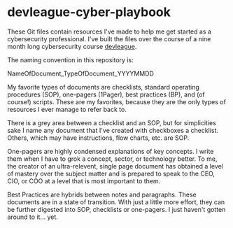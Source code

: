 # devleague-cyber-playbook

These Git files contain resources I've made to help me get started as a cybersecurity professional. I've built the files over the course of a nine month long cybersecurity course [devleague](https://www.devleague.com/).  

The naming convention in this repository is: 

NameOfDocument_TypeOfDocument_YYYYMMDD

My favorite types of documents are checklists, standard operating procedures (SOP), one-pagers (1Pager), best practices (BP), and (of course!) scripts. These are my favorites, because they are the only types of resources I ever manage to refer back to.  

There is a grey area between a checklist and an SOP, but for simplicities sake I name any document that I've created with checkboxes a checklist. Others, which may have instructions, flow charts, etc. are SOP. 

One-pagers are highly condensed explanations of key concepts. I write them when I have to grok a concept, sector, or technology better. To me, the creator of an ultra-relevent, single page document has obtained a level of mastery over the subject matter and is prepared to speak to the CEO, CIO, or COO at a level that is most important to them.  

Best Practices are hybrids between notes and paragraphs. These documents are in a state of transition. With just a little more effort, they can be further digested into SOP, checklists or one-pagers. I just haven't gotten around to it... yet. 